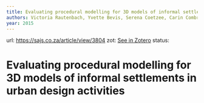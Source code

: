 ```yaml
---
title: Evaluating procedural modelling for 3D models of informal settlements in urban design activities
authors: Victoria Rautenbach, Yvette Bevis, Serena Coetzee, Carin Combrinck
year: 2015
---
```

url:  https://sajs.co.za/article/view/3804
zot: [See in Zotero](zotero://select/items/@rautenbachEvaluatingProceduralModelling2015)
status:
# Evaluating procedural modelling for 3D models of informal settlements in urban design activities




